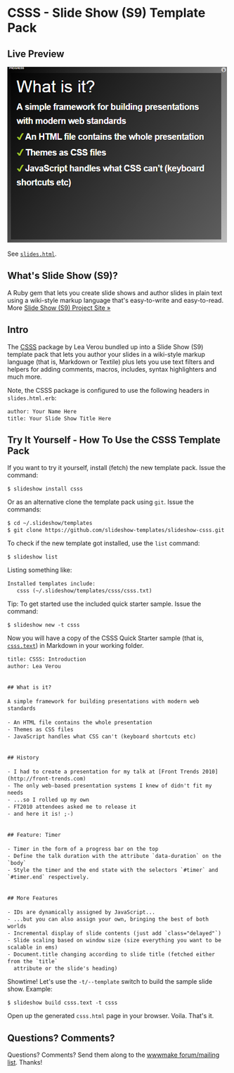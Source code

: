 # CSSS - Slide Show (S9) Template Pack

## Live Preview

![](preview.png)

See [`slides.html`](http://slideshow-templates.github.io/slideshow-csss/slides.html).

## What's Slide Show (S9)?

A Ruby gem that lets you create slide shows and author slides in plain text
using a wiki-style markup language that's easy-to-write and easy-to-read.
More [Slide Show (S9) Project Site &raquo;](http://slideshow-s9.github.io)


## Intro

The [CSSS](https://github.com/LeaVerou/CSSS) package by Lea Verou bundled up into
a Slide Show (S9) template pack that lets you author your slides
in a wiki-style markup language (that is, Markdown or Textile) plus
lets you use text filters and helpers for adding comments, macros,
includes, syntax highlighters and much more.

Note, the CSSS package is configured to use the following headers in `slides.html.erb`:

    author: Your Name Here
    title: Your Slide Show Title Here


## Try It Yourself - How To Use the CSSS Template Pack

If you want to try it yourself, install (fetch) the new template pack. Issue the command:

    $ slideshow install csss

Or as an alternative clone the template pack using `git`. Issue the commands:

    $ cd ~/.slideshow/templates
    $ git clone https://github.com/slideshow-templates/slideshow-csss.git

To check if the new template got installed, use the `list` command:

    $ slideshow list

Listing something like:

    Installed templates include:
       csss (~/.slideshow/templates/csss/csss.txt)

Tip: To get started use the included quick starter sample. Issue the command:

    $ slideshow new -t csss

Now you will have a copy of the CSSS Quick Starter sample
(that is, [`csss.text`](https://raw.github.com/slideshow-templates/slideshow-csss/master/sample.md))
in Markdown in your working folder.

```
title: CSSS: Introduction
author: Lea Verou


## What is it?

A simple framework for building presentations with modern web standards

- An HTML file contains the whole presentation
- Themes as CSS files
- JavaScript handles what CSS can't (keyboard shortcuts etc)


## History

- I had to create a presentation for my talk at [Front Trends 2010](http://front-trends.com)
- The only web-based presentation systems I knew of didn't fit my needs
- ...so I rolled up my own
- FT2010 attendees asked me to release it
- and here it is! ;-)


## Feature: Timer

- Timer in the form of a progress bar on the top
- Define the talk duration with the attribute `data-duration` on the `body`
- Style the timer and the end state with the selectors `#timer` and `#timer.end` respectively.


## More Features

- IDs are dynamically assigned by JavaScript...
- ...but you can also assign your own, bringing the best of both worlds
- Incremental display of slide contents (just add `class="delayed"`)
- Slide scaling based on window size (size everything you want to be scalable in ems)
- Document.title changing according to slide title (fetched either from the `title`
  attribute or the slide's heading)
```

Showtime! Let's use the `-t/--template` switch to build the
sample slide show. Example:

    $ slideshow build csss.text -t csss

Open up the generated `csss.html` page in your browser. Voila. That's it.

## Questions? Comments?

Questions? Comments?
Send them along to the [wwwmake forum/mailing list](http://groups.google.com/group/wwwmake).
Thanks!
